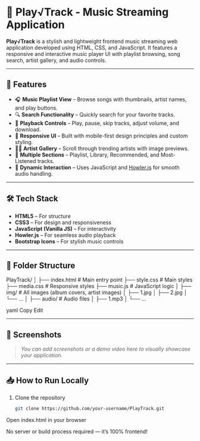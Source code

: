 # 🎵 Play√Track - Music Streaming Application

**Play√Track** is a stylish and lightweight frontend music streaming web application developed using HTML, CSS, and JavaScript. It features a responsive and interactive music player UI with playlist browsing, song search, artist gallery, and audio controls.

---

## 🚀 Features

- 🎧 **Music Playlist View** – Browse songs with thumbnails, artist names, and play buttons.
- 🔍 **Search Functionality** – Quickly search for your favorite tracks.
- 🔂 **Playback Controls** – Play, pause, skip tracks, adjust volume, and download.
- 🎨 **Responsive UI** – Built with mobile-first design principles and custom styling.
- 👨‍🎤 **Artist Gallery** – Scroll through trending artists with image previews.
- 📂 **Multiple Sections** – Playlist, Library, Recommended, and Most-Listened tracks.
- 🎼 **Dynamic Interaction** – Uses JavaScript and [Howler.js](https://howlerjs.com/) for smooth audio handling.

---

## 🛠 Tech Stack

- **HTML5** – For structure
- **CSS3** – For design and responsiveness
- **JavaScript (Vanilla JS)** – For interactivity
- **Howler.js** – For seamless audio playback
- **Bootstrap Icons** – For stylish music controls

---

## 📁 Folder Structure

PlayTrack/
│
├── index.html # Main entry point
├── style.css # Main styles
├── media.css # Responsive styles
├── music.js # JavaScript logic
│
├── img/ # All images (album covers, artist images)
│ ├── 1.jpg
│ ├── 2.jpg
│ └── ...
│
├── audio/ # Audio files
│ ├── 1.mp3
│ └── ...

yaml
Copy
Edit

---

## 📸 Screenshots

> _You can add screenshots or a demo video here to visually showcase your application._

---

## 📥 How to Run Locally

1. Clone the repository  
   ```bash
   git clone https://github.com/your-username/PlayTrack.git
Open index.html in your browser

No server or build process required — it’s 100% frontend!